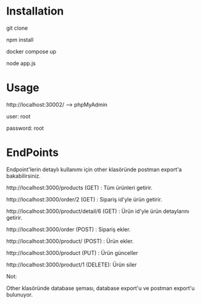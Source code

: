 
# Installation

git clone 

npm install

docker compose up

node app.js

# Usage

http://localhost:30002/  --> phpMyAdmin

user: root

password: root

# EndPoints

Endpoint'lerin detaylı kullanımı için other klasöründe postman export'a bakabilirsiniz.

http://localhost:3000/products  (GET) : Tüm ürünleri getirir.

http://localhost:3000/order/2 (GET) : Sipariş id'yle ürün getirir.

http://localhost:3000/product/detail/6  (GET) : Ürün id'yle ürün detaylarını getirir.

http://localhost:3000/order (POST) : Sipariş ekler.

http://localhost:3000/product/ (POST) : Ürün ekler.

http://localhost:3000/product (PUT) : Ürün günceller

http://localhost:3000/product/1 (DELETE): Ürün siler


Not: 

Other klasöründe database şeması, database export'u ve postman export'u bulunuyor.
